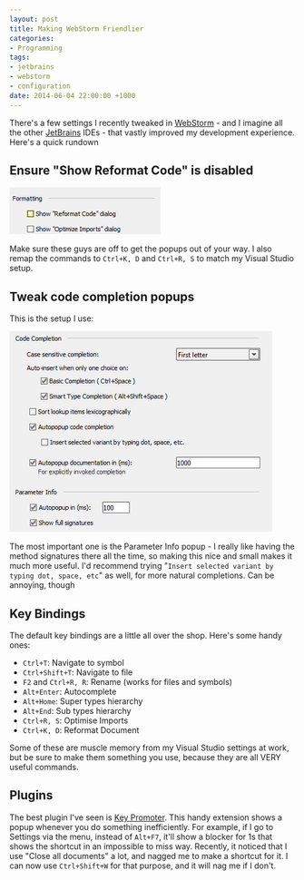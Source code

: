 ```yaml
---
layout: post
title: Making WebStorm Friendlier
categories:
- Programming
tags:
- jetbrains
- webstorm
- configuration
date: 2014-06-04 22:00:00 +1000
---
```

There's a few settings I recently tweaked in [WebStorm](http://www.jetbrains.com/webstorm/) - and I imagine all the 
other [JetBrains](http://www.jetbrains.com/) IDEs - that vastly improved my development experience.  Here's a quick rundown
 
Ensure "Show Reformat Code" is disabled
---------------------------------------
![Show "Reformat Code" dialog](/images/2014-06-04-reformat-code.png)

Make sure these guys are off to get the popups out of your way.  I also remap the commands to `Ctrl+K, D` and `Ctrl+R, S` 
to match my Visual Studio setup.

Tweak code completion popups
----------------------------
This is the setup I use:

![Code Completion](/images/2014-06-04-code-completion.png)

The most important one is the Parameter Info popup - I really like having the method signatures there all the time,
so making this nice and small makes it much more useful.  I'd recommend trying "`Insert selected variant by typing dot, space, etc`"
as well, for more natural completions.  Can be annoying, though 

Key Bindings
------------
The default key bindings are a little all over the shop.  Here's some handy ones:

- `Ctrl+T`: Navigate to symbol
- `Ctrl+Shift+T`: Navigate to file
- `F2` and `Ctrl+R, R`: Rename (works for files and symbols)
- `Alt+Enter`: Autocomplete
- `Alt+Home`: Super types hierarchy
- `Alt+End`: Sub types hierarchy
- `Ctrl+R, S`: Optimise Imports
- `Ctrl+K, D`: Reformat Document

Some of these are muscle memory from my Visual Studio settings at work, but be sure to make them something you use, 
because they are all VERY useful commands. 

Plugins
-------
The best plugin I've seen is [Key Promoter](http://plugins.jetbrains.com/plugin/4455?pr=webStorm).  This handy extension shows a popup whenever
you do something inefficiently.  For example, if I go to Settings via the menu, instead of `Alt+F7`, it'll show a blocker for 1s that shows the shortcut
in an impossible to miss way.  Recently, it noticed that I use "Close all documents" a lot, and nagged me to make a shortcut for it. I can now use 
`Ctrl+Shift+W` for that purpose, and it will nag me if I don't.